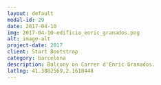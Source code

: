 ```yaml
---
layout: default
modal-id: 29
date: 2017-04-10
img: 2017-04-10-edificio_enric_granados.png
alt: image-alt
project-date: 2017
client: Start Bootstrap
category: barcelona
description: Balcony on Carrer d'Enric Granados.
latlng: 41.3882569,2.1618448
---
```

